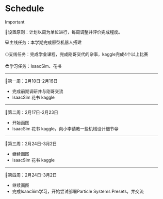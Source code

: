 # Schedule

> [!IMPORTANT]
>
> 🤖设置原则：计划以周为单位进行，每周调整并评价完成程度。
>
> :computer:主线任务：本学期完成原型机器人搭建
>
> :full_moon:支线任务：完成学业课程，完成刚哥交代的杂事，kaggle完成4个以上比赛
>
> 😎学习任务：IsaacSim、花书

----

🚀第一周：2月10日-2月16日

+ 完成前期调研并与刚哥交流
+ IsaacSim 花书 kaggle 

---

🚀第二周：2月17日-2月23日

+ 开始画图
+ IsaacSim 花书 kaggle，向小李请教一些机械设计细节😁

---

🚀第三周：2月24日-3月2日

+ 继续画图
+ IsaacSim 花书 kaggle 

---

🚀第四周：2月24日-3月2日

+ 继续画图
+ 完成IsaacSim学习，开始尝试部署Particle Systems Presets，并交流

